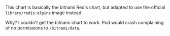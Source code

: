 This chart is basically the bitnami Redis chart, but adapted to use
the official `library/redis:alpine` image instead.

Why?
I couldn't get the bitnami chart to work. Pod would crash complaining of no
permissions to `/bitnami/data`.
